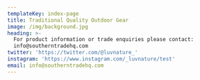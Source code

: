 ```yaml
---
templateKey: index-page
title: Traditional Quality Outdoor Gear
image: /img/background.jpg
heading: >-
  For product information or trade enquiries please contact:
  info@southerntradehq.com
twitter: 'https://twitter.com/@luvnature_'
instagram: 'https://www.instagram.com/_luvnature/test'
email: info@southerntradehq.com
---
```


